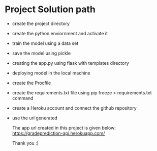 # Project Solution path
* create the project directory 
* create the python enviornment and activate it 
* train the model using a data set 
* save the model using pickle 
* creating the app.py  using flask with templates directory
* deploying model in the local machine 
* create the Procfile 
* create the requirements.txt file using pip freeze > requirements.txt command 
* create a Heroku account and connect the github repository 
* use the url generated 

    The app url created in this project is given below:
    https://gradeprediction-api.herokuapp.com/

    Thank you :)
